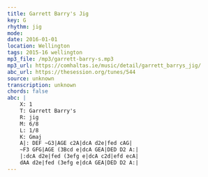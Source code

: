 ```yaml
---
title: Garrett Barry's Jig
key: G
rhythm: jig
mode: 
date: 2016-01-01
location: Wellington
tags: 2015-16 wellington
mp3_file: /mp3/garrett-barry-s.mp3
mp3_url: https://comhaltas.ie/music/detail/garrett_barrys_jig/
abc_url: https://thesession.org/tunes/544
source: unknown
transcription: unknown
chords: false
abc: |
    X: 1
    T: Garrett Barry's
    R: jig
    M: 6/8
    L: 1/8
    K: Gmaj
    A|: DEF ~G3|AGE c2A|dcA d2e|fed cAG|
    ~F3 GFG|AGE (3Bcd e|dcA GEA|DED D2 A:|
    |:dcA d2e|fed (3efg e|dcA c2d|efd ecA|
    dAA d2e|fed (3efg e|dcA GEA|DED D2 A:|
---
```

